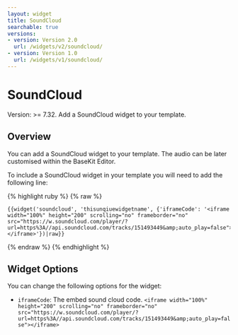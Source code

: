 ```yaml
---
layout: widget
title: SoundCloud
searchable: true
versions:
- version: Version 2.0
  url: /widgets/v2/soundcloud/
- version: Version 1.0
  url: /widgets/v1/soundcloud/
---
```


# SoundCloud

Version: >= 7.32. Add a SoundCloud widget to your template.

## Overview

You can add a SoundCloud widget to your template. The audio can be later customised within the BaseKit Editor.

To include a SoundCloud widget in your template you will need to add the following line:

{% highlight ruby %}
{% raw %}

	{{widget('soundcloud', 'thisunqiuewidgetname', {'iframeCode': '<iframe width="100%" height="200" scrolling="no" frameborder="no" src="https://w.soundcloud.com/player/?url=https%3A//api.soundcloud.com/tracks/151493449&amp;auto_play=false"></iframe>'})|raw}}

{% endraw %}
{% endhighlight %}

## Widget Options

You can change the following options for the widget:

* ```iframeCode```: The embed sound cloud code. ```<iframe width="100%" height="200" scrolling="no" frameborder="no" src="https://w.soundcloud.com/player/?url=https%3A//api.soundcloud.com/tracks/151493449&amp;auto_play=false"></iframe>```
